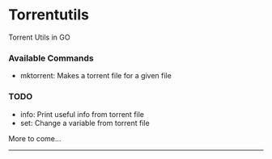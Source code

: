 Torrentutils
============

Torrent Utils in GO

### Available Commands

* mktorrent: Makes a torrent file for a given file

### TODO

* info: Print useful info from torrent file
* set: Change a variable from torrent file

More to come...


* * *
